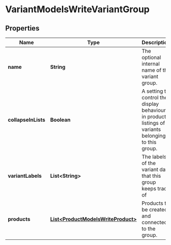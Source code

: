 

# VariantModelsWriteVariantGroup

## Properties

Name | Type | Description | Notes
------------ | ------------- | ------------- | -------------
**name** | **String** | The optional internal name of the variant group. |  [optional]
**collapseInLists** | **Boolean** | A setting to control the display behaviour in product listings of variants belonging to this group. |  [optional]
**variantLabels** | **List&lt;String&gt;** | The labels of the variant data that this group keeps track of |  [optional]
**products** | [**List&lt;ProductModelsWriteProduct&gt;**](ProductModelsWriteProduct.md) | Products to be created and connected to the group. |  [optional]




